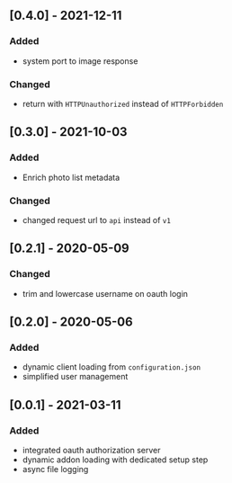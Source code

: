 ## [0.4.0] - 2021-12-11
### Added
- system port to image response

### Changed
- return with `HTTPUnauthorized` instead of `HTTPForbidden`


## [0.3.0] - 2021-10-03
### Added
- Enrich photo list metadata

### Changed
- changed request url to `api` instead of `v1`


## [0.2.1] - 2020-05-09
### Changed
- trim and lowercase username on oauth login


## [0.2.0] - 2020-05-06
### Added
- dynamic client loading from `configuration.json`
- simplified user management


## [0.0.1] - 2021-03-11
### Added
- integrated oauth authorization server
- dynamic addon loading with dedicated setup step
- async file logging
